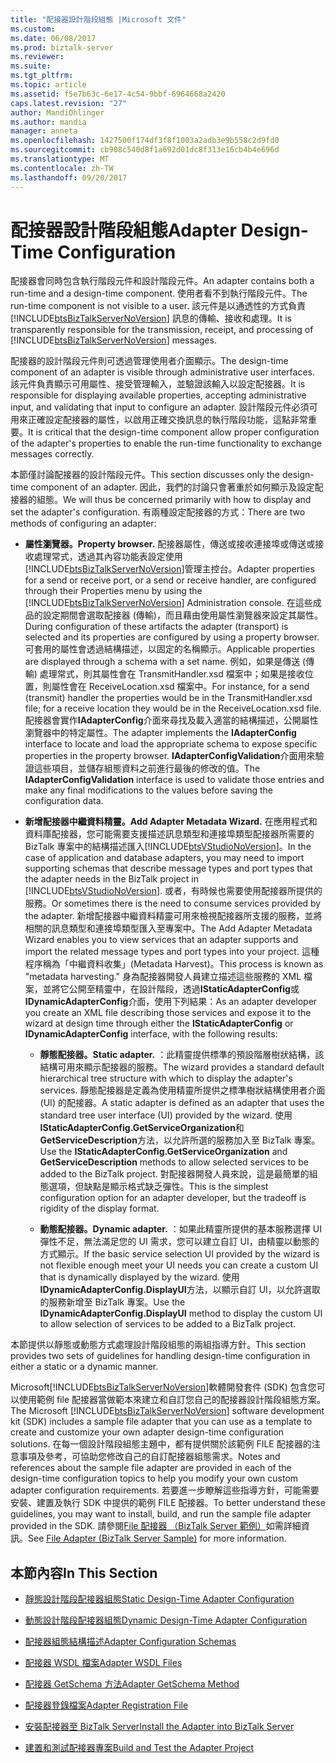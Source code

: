 ```yaml
---
title: "配接器設計階段組態 |Microsoft 文件"
ms.custom: 
ms.date: 06/08/2017
ms.prod: biztalk-server
ms.reviewer: 
ms.suite: 
ms.tgt_pltfrm: 
ms.topic: article
ms.assetid: f5e7b63c-6e17-4c54-9bbf-6964668a2420
caps.latest.revision: "27"
author: MandiOhlinger
ms.author: mandia
manager: anneta
ms.openlocfilehash: 1427500f174df3f8f1003a2adb3e9b558c2d9fd0
ms.sourcegitcommit: cb908c540d8f1a692d01dc8f313e16cb4b4e696d
ms.translationtype: MT
ms.contentlocale: zh-TW
ms.lasthandoff: 09/20/2017
---
```

# <a name="adapter-design-time-configuration"></a><span data-ttu-id="d3bcb-102">配接器設計階段組態</span><span class="sxs-lookup"><span data-stu-id="d3bcb-102">Adapter Design-Time Configuration</span></span>
<span data-ttu-id="d3bcb-103">配接器會同時包含執行階段元件和設計階段元件。</span><span class="sxs-lookup"><span data-stu-id="d3bcb-103">An adapter contains both a run-time and a design-time component.</span></span> <span data-ttu-id="d3bcb-104">使用者看不到執行階段元件。</span><span class="sxs-lookup"><span data-stu-id="d3bcb-104">The run-time component is not visible to a user.</span></span> <span data-ttu-id="d3bcb-105">該元件是以通透性的方式負責 [!INCLUDE[btsBizTalkServerNoVersion](../includes/btsbiztalkservernoversion-md.md)] 訊息的傳輸、接收和處理。</span><span class="sxs-lookup"><span data-stu-id="d3bcb-105">It is transparently responsible for the transmission, receipt, and processing of [!INCLUDE[btsBizTalkServerNoVersion](../includes/btsbiztalkservernoversion-md.md)] messages.</span></span>  
  
 <span data-ttu-id="d3bcb-106">配接器的設計階段元件則可透過管理使用者介面顯示。</span><span class="sxs-lookup"><span data-stu-id="d3bcb-106">The design-time component of an adapter is visible through administrative user interfaces.</span></span> <span data-ttu-id="d3bcb-107">該元件負責顯示可用屬性、接受管理輸入，並驗證該輸入以設定配接器。</span><span class="sxs-lookup"><span data-stu-id="d3bcb-107">It is responsible for displaying available properties, accepting administrative input, and validating that input to configure an adapter.</span></span> <span data-ttu-id="d3bcb-108">設計階段元件必須可用來正確設定配接器的屬性，以啟用正確交換訊息的執行階段功能，這點非常重要。</span><span class="sxs-lookup"><span data-stu-id="d3bcb-108">It is critical that the design-time component allow proper configuration of the adapter's properties to enable the run-time functionality to exchange messages correctly.</span></span>  
  
 <span data-ttu-id="d3bcb-109">本節僅討論配接器的設計階段元件。</span><span class="sxs-lookup"><span data-stu-id="d3bcb-109">This section discusses only the design-time component of an adapter.</span></span> <span data-ttu-id="d3bcb-110">因此，我們的討論只會著重於如何顯示及設定配接器的組態。</span><span class="sxs-lookup"><span data-stu-id="d3bcb-110">We will thus be concerned primarily with how to display and set the adapter's configuration.</span></span> <span data-ttu-id="d3bcb-111">有兩種設定配接器的方式：</span><span class="sxs-lookup"><span data-stu-id="d3bcb-111">There are two methods of configuring an adapter:</span></span>  
  
-   <span data-ttu-id="d3bcb-112">**屬性瀏覽器。**</span><span class="sxs-lookup"><span data-stu-id="d3bcb-112">**Property browser.**</span></span> <span data-ttu-id="d3bcb-113">配接器屬性，傳送或接收連接埠或傳送或接收處理常式，透過其內容功能表設定使用[!INCLUDE[btsBizTalkServerNoVersion](../includes/btsbiztalkservernoversion-md.md)]管理主控台。</span><span class="sxs-lookup"><span data-stu-id="d3bcb-113">Adapter properties for a send or receive port, or a send or receive handler, are configured through their Properties menu by using the [!INCLUDE[btsBizTalkServerNoVersion](../includes/btsbiztalkservernoversion-md.md)] Administration console.</span></span> <span data-ttu-id="d3bcb-114">在這些成品的設定期間會選取配接器 (傳輸)，而且藉由使用屬性瀏覽器來設定其屬性。</span><span class="sxs-lookup"><span data-stu-id="d3bcb-114">During configuration of these artifacts the adapter (transport) is selected and its properties are configured by using a property browser.</span></span> <span data-ttu-id="d3bcb-115">可套用的屬性會透過結構描述，以固定的名稱顯示。</span><span class="sxs-lookup"><span data-stu-id="d3bcb-115">Applicable properties are displayed through a schema with a set name.</span></span> <span data-ttu-id="d3bcb-116">例如，如果是傳送 (傳輸) 處理常式，則其屬性會在 TransmitHandler.xsd 檔案中；如果是接收位置，則屬性會在 ReceiveLocation.xsd 檔案中。</span><span class="sxs-lookup"><span data-stu-id="d3bcb-116">For instance, for a send (transmit) handler the properties would be in the TransmitHandler.xsd file; for a receive location they would be in the ReceiveLocation.xsd file.</span></span>  <span data-ttu-id="d3bcb-117">配接器會實作**IAdapterConfig**介面來尋找及載入適當的結構描述，公開屬性瀏覽器中的特定屬性。</span><span class="sxs-lookup"><span data-stu-id="d3bcb-117">The adapter implements the **IAdapterConfig** interface to locate and load the appropriate schema to expose specific properties in the property browser.</span></span> <span data-ttu-id="d3bcb-118">**IAdapterConfigValidation**介面用來驗證這些項目，並儲存組態資料之前進行最後的修改的值。</span><span class="sxs-lookup"><span data-stu-id="d3bcb-118">The **IAdapterConfigValidation** interface is used to validate those entries and make any final modifications to the values before saving the configuration data.</span></span>  
  
-   <span data-ttu-id="d3bcb-119">**新增配接器中繼資料精靈。**</span><span class="sxs-lookup"><span data-stu-id="d3bcb-119">**Add Adapter Metadata Wizard.**</span></span> <span data-ttu-id="d3bcb-120">在應用程式和資料庫配接器，您可能需要支援描述訊息類型和連接埠類型配接器所需要的 BizTalk 專案中的結構描述匯入[!INCLUDE[btsVStudioNoVersion](../includes/btsvstudionoversion-md.md)]。</span><span class="sxs-lookup"><span data-stu-id="d3bcb-120">In the case of application and database adapters, you may need to import supporting schemas that describe message types and port types that the adapter needs in the BizTalk project in [!INCLUDE[btsVStudioNoVersion](../includes/btsvstudionoversion-md.md)].</span></span> <span data-ttu-id="d3bcb-121">或者，有時候也需要使用配接器所提供的服務。</span><span class="sxs-lookup"><span data-stu-id="d3bcb-121">Or sometimes there is the need to consume services provided by the adapter.</span></span> <span data-ttu-id="d3bcb-122">新增配接器中繼資料精靈可用來檢視配接器所支援的服務，並將相關的訊息類型和連接埠類型匯入至專案中。</span><span class="sxs-lookup"><span data-stu-id="d3bcb-122">The Add Adapter Metadata Wizard enables you to view services that an adapter supports and import the related message types and port types into your project.</span></span> <span data-ttu-id="d3bcb-123">這種程序稱為「中繼資料收集」(Metadata Harvest)。</span><span class="sxs-lookup"><span data-stu-id="d3bcb-123">This process is known as "metadata harvesting."</span></span> <span data-ttu-id="d3bcb-124">身為配接器開發人員建立描述這些服務的 XML 檔案，並將它公開至精靈中，在設計階段，透過**IStaticAdapterConfig**或**IDynamicAdapterConfig**介面，使用下列結果：</span><span class="sxs-lookup"><span data-stu-id="d3bcb-124">As an adapter developer you create an XML file describing those services and expose it to the wizard at design time through either the **IStaticAdapterConfig** or **IDynamicAdapterConfig** interface, with the following results:</span></span>  
  
    -   <span data-ttu-id="d3bcb-125">**靜態配接器。**</span><span class="sxs-lookup"><span data-stu-id="d3bcb-125">**Static adapter.**</span></span> <span data-ttu-id="d3bcb-126">：此精靈提供標準的預設階層樹狀結構，該結構可用來顯示配接器的服務。</span><span class="sxs-lookup"><span data-stu-id="d3bcb-126">The wizard provides a standard default hierarchical tree structure with which to display the adapter's services.</span></span> <span data-ttu-id="d3bcb-127">靜態配接器是定義為使用精靈所提供之標準樹狀結構使用者介面 (UI) 的配接器。</span><span class="sxs-lookup"><span data-stu-id="d3bcb-127">A static adapter is defined as an adapter that uses the standard tree user interface (UI) provided by the wizard.</span></span> <span data-ttu-id="d3bcb-128">使用**IStaticAdapterConfig.GetServiceOrganization**和**GetServiceDescription**方法，以允許所選的服務加入至 BizTalk 專案。</span><span class="sxs-lookup"><span data-stu-id="d3bcb-128">Use the **IStaticAdapterConfig.GetServiceOrganization** and **GetServiceDescription** methods to allow selected services to be added to the BizTalk project.</span></span> <span data-ttu-id="d3bcb-129">對配接器開發人員來說，這是最簡單的組態選項，但缺點是顯示格式缺乏彈性。</span><span class="sxs-lookup"><span data-stu-id="d3bcb-129">This is the simplest configuration option for an adapter developer, but the tradeoff is rigidity of the display format.</span></span>  
  
    -   <span data-ttu-id="d3bcb-130">**動態配接器。**</span><span class="sxs-lookup"><span data-stu-id="d3bcb-130">**Dynamic adapter.**</span></span> <span data-ttu-id="d3bcb-131">：如果此精靈所提供的基本服務選擇 UI 彈性不足，無法滿足您的 UI 需求，您可以建立自訂 UI，由精靈以動態的方式顯示。</span><span class="sxs-lookup"><span data-stu-id="d3bcb-131">If the basic service selection UI provided by the wizard is not flexible enough meet your UI needs you can create a custom UI that is dynamically displayed by the wizard.</span></span> <span data-ttu-id="d3bcb-132">使用**IDynamicAdapterConfig.DisplayUI**方法，以顯示自訂 UI，以允許選取的服務新增至 BizTalk 專案。</span><span class="sxs-lookup"><span data-stu-id="d3bcb-132">Use the **IDynamicAdapterConfig.DisplayUI** method to display the custom UI to allow selection of services to be added to a BizTalk project.</span></span>  
  
 <span data-ttu-id="d3bcb-133">本節提供以靜態或動態方式處理設計階段組態的兩組指導方針。</span><span class="sxs-lookup"><span data-stu-id="d3bcb-133">This section provides two sets of guidelines for handling design-time configuration in either a static or a dynamic manner.</span></span>  
  
 <span data-ttu-id="d3bcb-134">Microsoft[!INCLUDE[btsBizTalkServerNoVersion](../includes/btsbiztalkservernoversion-md.md)]軟體開發套件 (SDK) 包含您可以使用範例 file 配接器當做範本來建立和自訂您自己的配接器設計階段組態方案。</span><span class="sxs-lookup"><span data-stu-id="d3bcb-134">The Microsoft [!INCLUDE[btsBizTalkServerNoVersion](../includes/btsbiztalkservernoversion-md.md)] software development kit (SDK) includes a sample file adapter that you can use as a template to create and customize your own adapter design-time configuration solutions.</span></span> <span data-ttu-id="d3bcb-135">在每一個設計階段組態主題中，都有提供關於該範例 FILE 配接器的注意事項及參考，可協助您修改自己的自訂配接器組態需求。</span><span class="sxs-lookup"><span data-stu-id="d3bcb-135">Notes and references about the sample file adapter are provided in each of the design-time configuration topics to help you modify your own custom adapter configuration requirements.</span></span> <span data-ttu-id="d3bcb-136">若要進一步瞭解這些指導方針，可能需要安裝、建置及執行 SDK 中提供的範例 FILE 配接器。</span><span class="sxs-lookup"><span data-stu-id="d3bcb-136">To better understand these guidelines, you may want to install, build, and run the sample file adapter provided in the SDK.</span></span> <span data-ttu-id="d3bcb-137">請參閱[File 配接器 （BizTalk Server 範例）](../core/file-adapter-biztalk-server-sample.md)如需詳細資訊。</span><span class="sxs-lookup"><span data-stu-id="d3bcb-137">See [File Adapter (BizTalk Server Sample)](../core/file-adapter-biztalk-server-sample.md) for more information.</span></span>  
  
## <a name="in-this-section"></a><span data-ttu-id="d3bcb-138">本節內容</span><span class="sxs-lookup"><span data-stu-id="d3bcb-138">In This Section</span></span>  
  
-   [<span data-ttu-id="d3bcb-139">靜態設計階段配接器組態</span><span class="sxs-lookup"><span data-stu-id="d3bcb-139">Static Design-Time Adapter Configuration</span></span>](../core/static-design-time-adapter-configuration.md)  
  
-   [<span data-ttu-id="d3bcb-140">動態設計階段配接器組態</span><span class="sxs-lookup"><span data-stu-id="d3bcb-140">Dynamic Design-Time Adapter Configuration</span></span>](../core/dynamic-design-time-adapter-configuration.md)  
  
-   [<span data-ttu-id="d3bcb-141">配接器組態結構描述</span><span class="sxs-lookup"><span data-stu-id="d3bcb-141">Adapter Configuration Schemas</span></span>](../core/adapter-configuration-schemas.md)  
  
-   [<span data-ttu-id="d3bcb-142">配接器 WSDL 檔案</span><span class="sxs-lookup"><span data-stu-id="d3bcb-142">Adapter WSDL Files</span></span>](../core/adapter-wsdl-files.md)  
  
-   [<span data-ttu-id="d3bcb-143">配接器 GetSchema 方法</span><span class="sxs-lookup"><span data-stu-id="d3bcb-143">Adapter GetSchema Method</span></span>](../core/adapter-getschema-method.md)  
  
-   [<span data-ttu-id="d3bcb-144">配接器登錄檔案</span><span class="sxs-lookup"><span data-stu-id="d3bcb-144">Adapter Registration File</span></span>](../core/adapter-registration-file.md)  
  
-   [<span data-ttu-id="d3bcb-145">安裝配接器至 BizTalk Server</span><span class="sxs-lookup"><span data-stu-id="d3bcb-145">Install the Adapter into BizTalk Server</span></span>](../core/install-the-adapter-into-biztalk-server.md)  
  
-   [<span data-ttu-id="d3bcb-146">建置和測試配接器專案</span><span class="sxs-lookup"><span data-stu-id="d3bcb-146">Build and Test the Adapter Project</span></span>](../core/build-and-test-the-adapter-project.md)